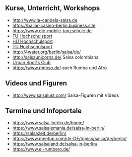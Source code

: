 ## Kurse, Unterricht, Workshops
* <http://www.la-candela-salsa.de>
* <https://bailar-casino-berlin.business.site>
* <https://www.die-mobile-tanzschule.de>
* [FU Hochschulsport](https://www.buchsys.de/fu-berlin/angebote/aktueller_zeitraum/_Salsa.html)
* [HU Hochschulsport](https://zeh2.zeh.hu-berlin.de/angebote/aktueller_zeitraum/_Salsa.html)
* [TU Hochschulsport](https://www.tu-sport.de/index.php?id=2472#S)
* <http://4water.org/berlin/salsa/de/>
* <http://salsaunicorns.de/> Salsa colombiana
* [Urban Sports Club](https://urbansportsclub.com/sports/salsa/berlin)
* <https://www.rimoso.de/> auch Rumba und Afro

## Videos und Figuren
* <http://www.salsalust.com/> Salsa-Figuren mit Videos

## Termine und Infoportale
* <https://www.salsa-berlin.de/home/>
* <https://www.salsalemania.de/salsa-in-berlin/>
* <https://salsazeit.de/berlin/>
* <https://www.meetup.com/de-DE/topics/salsa/de/berlin/>
* <https://www.salsaland.de/salsa-in-berlin/>
* <https://www.el-rumbero.de/>
